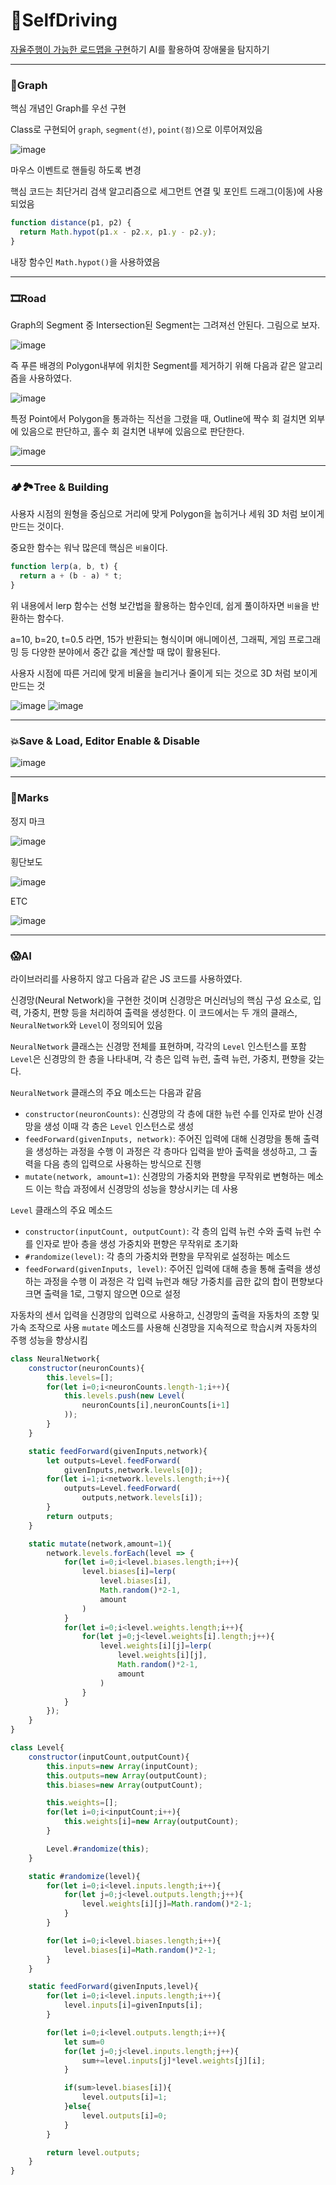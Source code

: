 # 🚗SelfDriving

[자율주행이 가능한 로드맵을 구현](https://self-driving-road-map.vercel.app/)하기
AI를 활용하여 장애물을 탐지하기

---

### 🔀Graph

핵심 개념인 Graph를 우선 구현

Class로 구현되어 `graph`, `segment(선)`, `point(점)`으로 이루어져있음

![image](https://github.com/kwb020312/SelfDrivingRoadMap/assets/46777310/991c9e77-a37b-43ee-928b-a8750e115f9b)

마우스 이벤트로 핸들링 하도록 변경

핵심 코드는 최단거리 검색 알고리즘으로 세그먼트 연결 및 포인트 드래그(이동)에 사용되었음

```javascript
function distance(p1, p2) {
  return Math.hypot(p1.x - p2.x, p1.y - p2.y);
}
```

내장 함수인 `Math.hypot()`을 사용하였음

---

### 🎞Road

Graph의 Segment 중 Intersection된 Segment는 그려져선 안된다. 그림으로 보자.

![image](https://github.com/kwb020312/SelfDrivingRoadMap/assets/46777310/cca573f1-2ac0-41e8-be9e-359c80457655)

즉 푸른 배경의 Polygon내부에 위치한 Segment를 제거하기 위해 다음과 같은 알고리즘을 사용하였다.

![image](https://github.com/kwb020312/SelfDrivingRoadMap/assets/46777310/c523e679-c7b8-4a05-830d-393bf246eb9c)

특정 Point에서 Polygon을 통과하는 직선을 그렸을 때, Outline에 짝수 회 걸치면 외부에 있음으로 판단하고, 홀수 회 걸치면 내부에 있음으로 판단한다.

![image](https://github.com/kwb020312/SelfDrivingRoadMap/assets/46777310/5623c112-ce7a-4f71-a6e9-25fa48b192f2)

---

### 🏕🏞Tree & Building

사용자 시점의 원형을 중심으로 거리에 맞게 Polygon을 눕히거나 세워 3D 처럼 보이게 만드는 것이다.

중요한 함수는 워낙 많은데 핵심은 `비율`이다.

```javascript
function lerp(a, b, t) {
  return a + (b - a) * t;
}
```

위 내용에서 lerp 함수는 선형 보간법을 활용하는 함수인데, 쉽게 풀이하자면 `비율`을 반환하는 함수다.

a=10, b=20, t=0.5 라면, 15가 반환되는 형식이며 애니메이션, 그래픽, 게임 프로그래밍 등 다양한 분야에서 중간 값을 계산할 때 많이 활용된다.

사용자 시점에 따른 거리에 맞게 비율을 늘리거나 줄이게 되는 것으로 3D 처럼 보이게 만드는 것

![image](https://github.com/kwb020312/SelfDrivingRoadMap/assets/46777310/5dcd7d17-fd0e-4ec3-bff7-960695d1e254)
![image](https://github.com/kwb020312/SelfDrivingRoadMap/assets/46777310/738120cc-021a-47d2-a805-78ed3ae1e4a3)

---

### 💥Save & Load, Editor Enable & Disable

![image](https://github.com/kwb020312/SelfDrivingRoadMap/assets/46777310/093aa731-9f16-42f7-beba-e813724fb59a)

---

### 🔱Marks

정지 마크

![image](https://github.com/kwb020312/SelfDrivingRoadMap/assets/46777310/c9a6e3bb-c1ab-464e-a9c0-7ef8d0c3f920)

횡단보도

![image](https://github.com/kwb020312/SelfDrivingRoadMap/assets/46777310/af21690b-0597-4ccf-8e7d-1f1696ebb0dc)

ETC

![image](https://github.com/kwb020312/SelfDrivingRoadMap/assets/46777310/5211de6f-24f8-4314-879e-ed0dd9eebfc9)

---

### 😱AI

라이브러리를 사용하지 않고 다음과 같은 JS 코드를 사용하였다.

신경망(Neural Network)을 구현한 것이며
신경망은 머신러닝의 핵심 구성 요소로, 입력, 가중치, 편향 등을 처리하여 출력을 생성한다.
이 코드에서는 두 개의 클래스, `NeuralNetwork`와 `Level`이 정의되어 있음

`NeuralNetwork` 클래스는 신경망 전체를 표현하며, 각각의 `Level` 인스턴스를 포함 `Level`은 신경망의 한 층을 나타내며, 각 층은 입력 뉴런, 출력 뉴런, 가중치, 편향을 갖는다.

`NeuralNetwork` 클래스의 주요 메소드는 다음과 같음
- `constructor(neuronCounts)`: 신경망의 각 층에 대한 뉴런 수를 인자로 받아 신경망을 생성 이때 각 층은 `Level` 인스턴스로 생성
- `feedForward(givenInputs, network)`: 주어진 입력에 대해 신경망을 통해 출력을 생성하는 과정을 수행 이 과정은 각 층마다 입력을 받아 출력을 생성하고, 그 출력을 다음 층의 입력으로 사용하는 방식으로 진행
- `mutate(network, amount=1)`: 신경망의 가중치와 편향을 무작위로 변형하는 메소드 이는 학습 과정에서 신경망의 성능을 향상시키는 데 사용
  
`Level` 클래스의 주요 메소드
- `constructor(inputCount, outputCount)`: 각 층의 입력 뉴런 수와 출력 뉴런 수를 인자로 받아 층을 생성 가중치와 편향은 무작위로 초기화
- `#randomize(level)`: 각 층의 가중치와 편향을 무작위로 설정하는 메소드
- `feedForward(givenInputs, level)`: 주어진 입력에 대해 층을 통해 출력을 생성하는 과정을 수행 이 과정은 각 입력 뉴런과 해당 가중치를 곱한 값의 합이 편향보다 크면 출력을 1로, 그렇지 않으면 0으로 설정

자동차의 센서 입력을 신경망의 입력으로 사용하고, 신경망의 출력을 자동차의 조향 및 가속 조작으로 사용 `mutate` 메소드를 사용해 신경망을 지속적으로 학습시켜 자동차의 주행 성능을 향상시킴

```javascript
class NeuralNetwork{
    constructor(neuronCounts){
        this.levels=[];
        for(let i=0;i<neuronCounts.length-1;i++){
            this.levels.push(new Level(
                neuronCounts[i],neuronCounts[i+1]
            ));
        }
    }

    static feedForward(givenInputs,network){
        let outputs=Level.feedForward(
            givenInputs,network.levels[0]);
        for(let i=1;i<network.levels.length;i++){
            outputs=Level.feedForward(
                outputs,network.levels[i]);
        }
        return outputs;
    }

    static mutate(network,amount=1){
        network.levels.forEach(level => {
            for(let i=0;i<level.biases.length;i++){
                level.biases[i]=lerp(
                    level.biases[i],
                    Math.random()*2-1,
                    amount
                )
            }
            for(let i=0;i<level.weights.length;i++){
                for(let j=0;j<level.weights[i].length;j++){
                    level.weights[i][j]=lerp(
                        level.weights[i][j],
                        Math.random()*2-1,
                        amount
                    )
                }
            }
        });
    }
}

class Level{
    constructor(inputCount,outputCount){
        this.inputs=new Array(inputCount);
        this.outputs=new Array(outputCount);
        this.biases=new Array(outputCount);

        this.weights=[];
        for(let i=0;i<inputCount;i++){
            this.weights[i]=new Array(outputCount);
        }

        Level.#randomize(this);
    }

    static #randomize(level){
        for(let i=0;i<level.inputs.length;i++){
            for(let j=0;j<level.outputs.length;j++){
                level.weights[i][j]=Math.random()*2-1;
            }
        }

        for(let i=0;i<level.biases.length;i++){
            level.biases[i]=Math.random()*2-1;
        }
    }

    static feedForward(givenInputs,level){
        for(let i=0;i<level.inputs.length;i++){
            level.inputs[i]=givenInputs[i];
        }

        for(let i=0;i<level.outputs.length;i++){
            let sum=0
            for(let j=0;j<level.inputs.length;j++){
                sum+=level.inputs[j]*level.weights[j][i];
            }

            if(sum>level.biases[i]){
                level.outputs[i]=1;
            }else{
                level.outputs[i]=0;
            } 
        }

        return level.outputs;
    }
}
```

